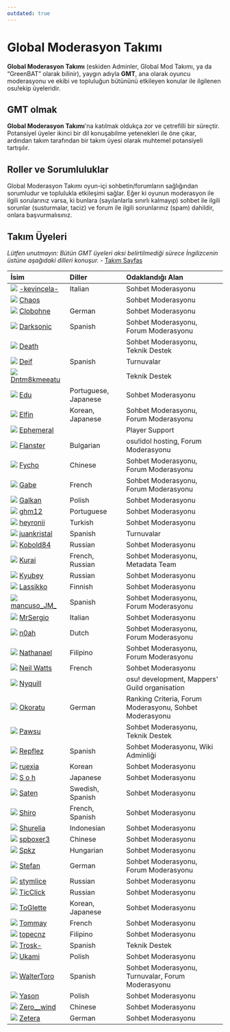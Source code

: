 ```yaml
---
outdated: true
---
```

# Global Moderasyon Takımı

**Global Moderasyon Takımı** (eskiden Adminler, Global Mod Takımı, ya da “GreenBAT” olarak bilinir), yaygın adıyla **GMT**, ana olarak oyuncu moderasyonu ve ekibi ve topluluğun bütününü etkileyen konular ile ilgilenen osu!ekip üyeleridir.

## GMT olmak

**Global Moderasyon Takımı**'na katılmak oldukça zor ve çetrefilli bir süreçtir. Potansiyel üyeler ikinci bir dil konuşabilme yetenekleri ile öne çıkar, ardından takım tarafından bir takım üyesi olarak muhtemel potansiyeli tartışılır.

## Roller ve Sorumluluklar

Global Moderasyon Takımı oyun-içi sohbetin/forumların sağlığından sorumludur ve toplulukla etkileşimi sağlar. Eğer ki oyunun moderasyon ile ilgili sorularınız varsa, ki bunlara (sayılanlarla sınırlı kalmayıp) sohbet ile ilgili sorunlar (susturmalar, taciz) ve forum ile ilgili sorunlarınız (spam) dahildir, onlara başvurmalısınız.

## Takım Üyeleri

*Lütfen unutmayın: Bütün GMT üyeleri aksi belirtilmediği sürece İngilizcenin üstüne aşağıdaki dilleri konuşur.* - [Takım Sayfas](https://osu.ppy.sh/groups/4)

| İsim | Diller | Odaklandığı Alan |
| :-- | :-- | :-- |
| ![][flag_IT] [-kevincela-](https://osu.ppy.sh/users/266596) | Italian | Sohbet Moderasyonu |
| ![][flag_US] [Chaos](https://osu.ppy.sh/users/2628870) | | Sohbet Moderasyonu |
| ![][flag_DE] [Clobohne](https://osu.ppy.sh/users/499343) | German | Sohbet Moderasyonu |
| ![][flag_AR] [Darksonic](https://osu.ppy.sh/users/570042) | Spanish | Sohbet Moderasyonu, Forum Moderasyonu |
| ![][flag_US] [Death](https://osu.ppy.sh/users/3242450) | | Sohbet Moderasyonu, Teknik Destek |
| ![][flag_ES] [Deif](https://osu.ppy.sh/users/318565) | Spanish | Turnuvalar |
| ![][flag_US] [Dntm8kmeeatu](https://osu.ppy.sh/users/5428812) | | Teknik Destek |
| ![][flag_BR] [Edu](https://osu.ppy.sh/users/5618109) | Portuguese, Japanese | Sohbet Moderasyonu |
| ![][flag_KR] [Elfin](https://osu.ppy.sh/users/1399551) | Korean, Japanese | Sohbet Moderasyonu, Forum Moderasyonu |
| ![][flag_AU] [Ephemeral](https://osu.ppy.sh/users/102335) | | Player Support |
| ![][flag_BG] [Flanster](https://osu.ppy.sh/users/447818) | Bulgarian | osu!idol hosting, Forum Moderasyonu |
| ![][flag_CN] [Fycho](https://osu.ppy.sh/users/1876867) | Chinese | Sohbet Moderasyonu, Forum Moderasyonu |
| ![][flag_CA] [Gabe](https://osu.ppy.sh/users/654108) | French | Sohbet Moderasyonu, Forum Moderasyonu |
| ![][flag_PL] [Galkan](https://osu.ppy.sh/users/169570) | Polish | Sohbet Moderasyonu |
| ![][flag_BR] [ghm12](https://osu.ppy.sh/users/2594229) | Portuguese | Sohbet Moderasyonu |
| ![][flag_TR] [heyronii](https://osu.ppy.sh/users/5642779) | Turkish | Sohbet Moderasyonu |
| ![][flag_AR] [juankristal](https://osu.ppy.sh/users/443656) | Spanish | Turnuvalar |
| ![][flag_RU] [Kobold84](https://osu.ppy.sh/users/3227533) | Russian | Sohbet Moderasyonu |
| ![][flag_FR] [Kurai](https://osu.ppy.sh/users/77089) | French, Russian | Sohbet Moderasyonu, Metadata Team |
| ![][flag_RU] [Kyubey](https://osu.ppy.sh/users/2195646) | Russian | Sohbet Moderasyonu |
| ![][flag_FI] [Lassikko](https://osu.ppy.sh/users/7253731) | Finnish | Sohbet Moderasyonu |
| ![][flag_UY] [mancuso\_JM\_](https://osu.ppy.sh/users/521568) | Spanish | Sohbet Moderasyonu, Forum Moderasyonu |
| ![][flag_IT] [MrSergio](https://osu.ppy.sh/users/2581696) | Italian | Sohbet Moderasyonu |
| ![][flag_NL] [n0ah](https://osu.ppy.sh/users/3086393) | Dutch | Sohbet Moderasyonu, Forum Moderasyonu |
| ![][flag_PH] [Nathanael](https://osu.ppy.sh/users/2295078) | Filipino | Sohbet Moderasyonu, Forum Moderasyonu |
| ![][flag_FR] [Neil Watts](https://osu.ppy.sh/users/3048059) | French | Sohbet Moderasyonu |
| ![][flag_US] [Nyquill](https://osu.ppy.sh/users/682935) | | osu! development, Mappers' Guild organisation |
| ![][flag_DE] [Okoratu](https://osu.ppy.sh/users/1623405) | German | Ranking Criteria, Forum Moderasyonu, Sohbet Moderasyonu |
| ![][flag_CA] [Pawsu](https://osu.ppy.sh/users/2371454) | | Sohbet Moderasyonu, Teknik Destek |
| ![][flag_MX] [Repflez](https://osu.ppy.sh/users/201392) | Spanish | Sohbet Moderasyonu, Wiki Adminliği |
| ![][flag_KR] [ruexia](https://osu.ppy.sh/users/385069) | Korean | Sohbet Moderasyonu |
| ![][flag_US] [S o h](https://osu.ppy.sh/users/2234772) | Japanese | Sohbet Moderasyonu |
| ![][flag_SE] [Saten](https://osu.ppy.sh/users/444506) | Swedish, Spanish | Sohbet Moderasyonu |
| ![][flag_FR] [Shiro](https://osu.ppy.sh/users/113005) | French, Spanish | Sohbet Moderasyonu |
| ![][flag_ID] [Shurelia](https://osu.ppy.sh/users/3807986) | Indonesian | Sohbet Moderasyonu |
| ![][flag_TW] [spboxer3](http://osu.ppy.sh/users/197974) | Chinese | Sohbet Moderasyonu |
| ![][flag_HU] [Spkz](https://osu.ppy.sh/users/2964029) | Hungarian | Sohbet Moderasyonu |
| ![][flag_AT] [Stefan](https://osu.ppy.sh/users/626907) | German | Sohbet Moderasyonu, Forum Moderasyonu |
| ![][flag_RU] [stymlice](https://osu.ppy.sh/users/5122436) | Russian | Sohbet Moderasyonu |
| ![][flag_RU] [TicClick](https://osu.ppy.sh/users/672931) | Russian | Sohbet Moderasyonu |
| ![][flag_KR] [ToGlette](https://osu.ppy.sh/users/1076236) | Korean, Japanese | Sohbet Moderasyonu |
| ![][flag_FR] [Tommay](https://osu.ppy.sh/users/3132818) | French | Sohbet Moderasyonu |
| ![][flag_PH] [topecnz](https://osu.ppy.sh/users/2103927) | Filipino | Sohbet Moderasyonu |
| ![][flag_ES] [Trosk-](https://osu.ppy.sh/users/3469385) | Spanish | Teknik Destek |
| ![][flag_PL] [Ukami](https://osu.ppy.sh/users/820865) | Polish | Sohbet Moderasyonu |
| ![][flag_CL] [WalterToro](https://osu.ppy.sh/users/5281416) | Spanish | Sohbet Moderasyonu, Turnuvalar, Forum Moderasyonu |
| ![][flag_PL] [Yason](https://osu.ppy.sh/users/2574392) | Polish | Sohbet Moderasyonu |
| ![][flag_CN] [Zero__wind](https://osu.ppy.sh/users/1822830) | Chinese | Sohbet Moderasyonu |
| ![][flag_DE] [Zetera](https://osu.ppy.sh/users/587737) | German | Sohbet Moderasyonu |

[flag_AR]: /wiki/shared/flag/AR.gif
[flag_AT]: /wiki/shared/flag/AT.gif
[flag_AU]: /wiki/shared/flag/AU.gif
[flag_BG]: /wiki/shared/flag/BG.gif
[flag_BR]: /wiki/shared/flag/BR.gif
[flag_CA]: /wiki/shared/flag/CA.gif
[flag_CL]: /wiki/shared/flag/CL.gif
[flag_CN]: /wiki/shared/flag/CN.gif
[flag_DE]: /wiki/shared/flag/DE.gif
[flag_ES]: /wiki/shared/flag/ES.gif
[flag_FI]: /wiki/shared/flag/FI.gif
[flag_FR]: /wiki/shared/flag/FR.gif
[flag_HU]: /wiki/shared/flag/HU.gif
[flag_ID]: /wiki/shared/flag/ID.gif
[flag_IT]: /wiki/shared/flag/IT.gif
[flag_KR]: /wiki/shared/flag/KR.gif
[flag_MX]: /wiki/shared/flag/MX.gif
[flag_NL]: /wiki/shared/flag/NL.gif
[flag_NZ]: /wiki/shared/flag/NZ.gif
[flag_PH]: /wiki/shared/flag/PH.gif
[flag_PL]: /wiki/shared/flag/PL.gif
[flag_RU]: /wiki/shared/flag/RU.gif
[flag_SE]: /wiki/shared/flag/SE.gif
[flag_TR]: /wiki/shared/flag/TR.gif
[flag_TW]: /wiki/shared/flag/TW.gif
[flag_US]: /wiki/shared/flag/US.gif
[flag_UY]: /wiki/shared/flag/UY.gif

